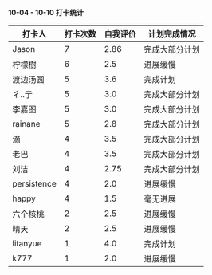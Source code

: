**10-04 - 10-10 打卡统计**

| 打卡人     | 打卡次数 | 自我评价 | 计划完成情况   |
| ---------- | -------- | -------- | -------------- |
|Jason|7|2.86|完成大部分计划|
|柠檬樹|6|2.5|进展缓慢|
|渡边汤圆|5|3.6|完成计划|
|彳..亍|5|3.0|完成大部分计划|
|李嘉图|5|3.0|完成大部分计划|
|rainane|5|2.8|完成大部分计划|
|滴|4|3.5|完成大部分计划|
|老巴|4|3.5|完成大部分计划|
|刘洁|4|2.75|完成大部分计划|
|persistence|4|2.0|进展缓慢|
|happy|4|1.5|毫无进展|
|六个核桃|2|2.5|进展缓慢|
|晴天|2|2.5|进展缓慢|
|litanyue|1|4.0|完成计划|
|k777|1|2.0|进展缓慢|


